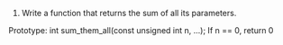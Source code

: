 1. Write a function that returns the sum of all its parameters.

Prototype: int sum_them_all(const unsigned int n, ...);
If n == 0, return 0
